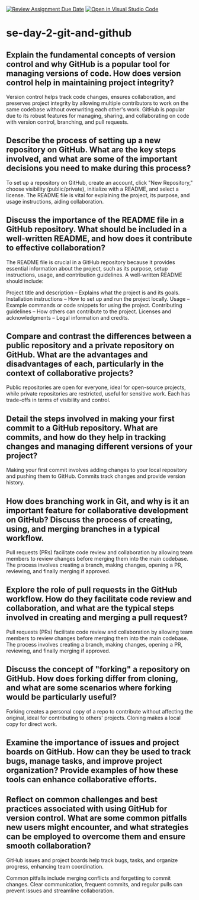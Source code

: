 [![Review Assignment Due Date](https://classroom.github.com/assets/deadline-readme-button-22041afd0340ce965d47ae6ef1cefeee28c7c493a6346c4f15d667ab976d596c.svg)](https://classroom.github.com/a/8wgCKhpZ)
[![Open in Visual Studio Code](https://classroom.github.com/assets/open-in-vscode-2e0aaae1b6195c2367325f4f02e2d04e9abb55f0b24a779b69b11b9e10269abc.svg)](https://classroom.github.com/online_ide?assignment_repo_id=18386897&assignment_repo_type=AssignmentRepo)
# se-day-2-git-and-github
## Explain the fundamental concepts of version control and why GitHub is a popular tool for managing versions of code. How does version control help in maintaining project integrity?
Version control helps track code changes, ensures collaboration, and preserves project integrity by allowing multiple contributors to work on the same codebase without overwriting each other's work. GitHub is popular due to its robust features for managing, sharing, and collaborating on code with version control, branching, and pull requests.

## Describe the process of setting up a new repository on GitHub. What are the key steps involved, and what are some of the important decisions you need to make during this process?
To set up a repository on GitHub, create an account, click "New Repository," choose visibility (public/private), initialize with a README, and select a license. The README file is vital for explaining the project, its purpose, and usage instructions, aiding collaboration.

## Discuss the importance of the README file in a GitHub repository. What should be included in a well-written README, and how does it contribute to effective collaboration?
The README file is crucial in a GitHub repository because it provides essential information about the project, such as its purpose, setup instructions, usage, and contribution guidelines. A well-written README should include:

Project title and description – Explains what the project is and its goals.
Installation instructions – How to set up and run the project locally.
Usage – Example commands or code snippets for using the project.
Contributing guidelines – How others can contribute to the project.
Licenses and acknowledgments – Legal information and credits.



## Compare and contrast the differences between a public repository and a private repository on GitHub. What are the advantages and disadvantages of each, particularly in the context of collaborative projects?
Public repositories are open for everyone, ideal for open-source projects, while private repositories are restricted, useful for sensitive work. Each has trade-offs in terms of visibility and control.
## Detail the steps involved in making your first commit to a GitHub repository. What are commits, and how do they help in tracking changes and managing different versions of your project?
Making your first commit involves adding changes to your local repository and pushing them to GitHub. Commits track changes and provide version history.

## How does branching work in Git, and why is it an important feature for collaborative development on GitHub? Discuss the process of creating, using, and merging branches in a typical workflow.
Pull requests (PRs) facilitate code review and collaboration by allowing team members to review changes before merging them into the main codebase. The process involves creating a branch, making changes, opening a PR, reviewing, and finally merging if approved.
## Explore the role of pull requests in the GitHub workflow. How do they facilitate code review and collaboration, and what are the typical steps involved in creating and merging a pull request?
Pull requests (PRs) facilitate code review and collaboration by allowing team members to review changes before merging them into the main codebase. The process involves creating a branch, making changes, opening a PR, reviewing, and finally merging if approved.

## Discuss the concept of "forking" a repository on GitHub. How does forking differ from cloning, and what are some scenarios where forking would be particularly useful?
Forking creates a personal copy of a repo to contribute without affecting the original, ideal for contributing to others' projects. Cloning makes a local copy for direct work.

## Examine the importance of issues and project boards on GitHub. How can they be used to track bugs, manage tasks, and improve project organization? Provide examples of how these tools can enhance collaborative efforts.

## Reflect on common challenges and best practices associated with using GitHub for version control. What are some common pitfalls new users might encounter, and what strategies can be employed to overcome them and ensure smooth collaboration?
GitHub issues and project boards help track bugs, tasks, and organize progress, enhancing team coordination.

Common pitfalls include merging conflicts and forgetting to commit changes. Clear communication, frequent commits, and regular pulls can prevent issues and streamline collaboration.
